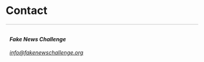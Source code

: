 # Contact

<div class='col-sm-3'></div>

<div class='panel panel-default col-sm-6' style='border:0px;' markdown="1">

<div class='panel-body' style='border-top: 1px double rgba(50,50,50,0.3); padding: 10px' markdown="1">
<address markdown="1">

#### <strong>Fake News Challenge</strong> <br>
<a href='mailto:info@fakenewschallenge.org'>info@fakenewschallenge.org</a>
</address>
</div>
</div>